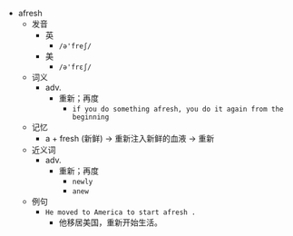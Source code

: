 - afresh
  - 发音
    - 英
      - `/ə'freʃ/`
    - 美
      - `/ə'frɛʃ/`
  - 词义
    - adv.
      - 重新；再度
        - `if you do something afresh, you do it again from the beginning`
  - 记忆
    - a + fresh (新鲜) → 重新注入新鲜的血液 → 重新
  - 近义词
    - adv.
      - 重新；再度
        - `newly`
        - `anew`
  - 例句
    - `He moved to America to start afresh .`
      - 他移居美国，重新开始生活。

